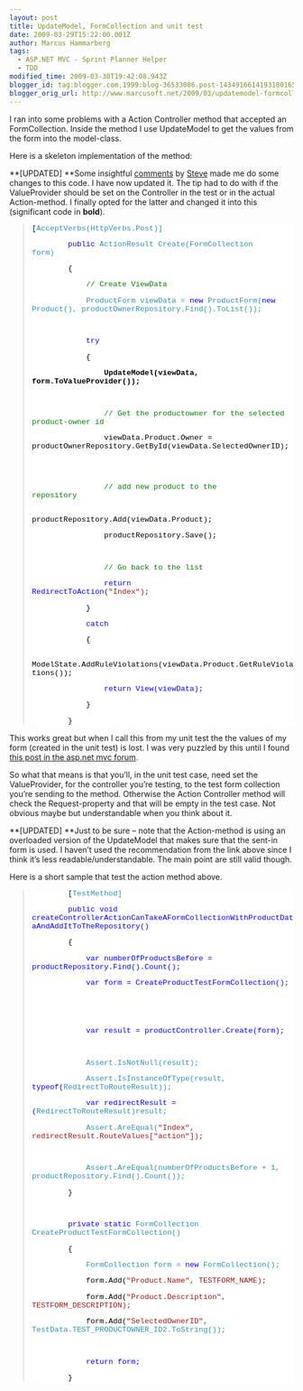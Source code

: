```yaml
---
layout: post
title: UpdateModel, FormCollection and unit test
date: 2009-03-29T15:22:00.001Z
author: Marcus Hammarberg
tags:
  - ASP.NET MVC - Sprint Planner Helper
  - TDD
modified_time: 2009-03-30T19:42:08.943Z
blogger_id: tag:blogger.com,1999:blog-36533086.post-1434916614193180165
blogger_orig_url: http://www.marcusoft.net/2009/03/updatemodel-formcollection-and-unit_5466.html
---
```




I ran into some problems with a Action Controller method that accepted
an FormCollection. Inside the method I use UpdateModel to get the values
from the form into the model-class.

Here is a skeleton implementation of the method:

**\[UPDATED\]
**Some insightful <a
href="https://www.blogger.com/comment.g?blogID=36533086&amp;postID=1434916614193180165"
target="_blank">comments</a> by
<a href="http://openid.rowanbeach.com/steve" target="_blank">Steve</a>
made me do some changes to this code. I have now updated it. The tip had
to do with if the ValueProvider should be set on the Controller in the
test or in the actual Action-method. I finally opted for the latter and
changed it into this (significant code in **bold**).

> <div
> style="font-size: 10pt; background: white; color: black; font-family: courier new">
>
> \[<span style="color: #2b91af">AcceptVerbs(<span
> style="color: #2b91af">HttpVerbs.Post)\]       
>
>         <span style="color: blue">public <span
> style="color: #2b91af">ActionResult Create(<span
> style="color: #2b91af">FormCollection form)       
>
>         {           
>
>             <span style="color: green">// Create ViewData           
>
>
>             <span style="color: #2b91af">ProductForm viewData =
> <span style="color: blue">new <span
> style="color: #2b91af">ProductForm(<span
> style="color: blue">new <span
> style="color: #2b91af">Product(),
> productOwnerRepository.Find().ToList());
>
>  
>
>             <span style="color: blue">try           
>
>             {               
>
>                 **UpdateModel(viewData,
> form.ToValueProvider());**               
>
>  
>
>                 <span style="color: green">// Get the productowner for
> the selected product-owner id
>
>                 viewData.Product.Owner =
> productOwnerRepository.GetById(viewData.SelectedOwnerID);               
>
>  
>
>                 <span style="color: green">// add new product to the
> repository               
>
>                
> productRepository.Add(viewData.Product);               
>
>                 productRepository.Save();               
>
>  
>
>                 <span style="color: green">// Go back to the
> list               
>
>                 <span style="color: blue">return
> RedirectToAction(<span
> style="color: #a31515">"Index");           
>
>             }           
>
>             <span style="color: blue">catch
>
>             {
>
>                
> ModelState.AddRuleViolations(viewData.Product.GetRuleViolations());
>
>                 <span style="color: blue">return
> View(viewData);
>
>             }       
>
>         }
>
> </div>

This works great but when I call this from my unit test the the values
of my form (created in the unit test) is lost. I was very puzzled by
this until I found
<a href="http://forums.asp.net/p/1377574/2901453.aspx#2901453"
target="_blank">this post in the asp.net mvc forum</a>.

So what that means is that you’ll, in the unit test case, need set the
ValueProvider, for the controller you’re testing, to the test form
collection you’re sending to the method. Otherwise the Action Controller
method will check the Request-property and that will be empty in the
test case. Not obvious maybe but understandable when you think about it.

**\[UPDATED\]
**Just to be sure – note that the Action-method is using an overloaded
version of the UpdateModel that makes sure that the sent-in form is
used. I haven’t used the recommendation from the link above since I
think it’s less readable/understandable.
The main point are still valid though.

Here is a short sample that test the action method above.

> <div
> style="font-size: 10pt; background: white; color: black; font-family: courier new">
>
>         \[<span style="color: #2b91af">TestMethod\]
>
>         <span style="color: blue">public <span
> style="color: blue">void
> createControllerActionCanTakeAFormCollectionWithProductDataAndAddItToTheRepository()
>
>         {
>
>             <span style="color: blue">var
> numberOfProductsBefore = productRepository.Find().Count();
>
>             <span style="color: blue">var form =
> CreateProductTestFormCollection();
>
>  
>
>             
>
>             <span style="color: blue">var result =
> productController.Create(form);
>
>  
>
>             <span
> style="color: #2b91af">Assert.IsNotNull(result);
>
>             <span
> style="color: #2b91af">Assert.IsInstanceOfType(result, <span
> style="color: blue">typeof(<span
> style="color: #2b91af">RedirectToRouteResult));
>
>             <span style="color: blue">var redirectResult =
> (<span style="color: #2b91af">RedirectToRouteResult)result;
>
>             <span style="color: #2b91af">Assert.AreEqual(<span
> style="color: #a31515">"Index",
> redirectResult.RouteValues\[<span
> style="color: #a31515">"action"\]);
>
>  
>
>             <span
> style="color: #2b91af">Assert.AreEqual(numberOfProductsBefore +
> 1, productRepository.Find().Count());
>
>         }
>
>  
>
>         <span style="color: blue">private <span
> style="color: blue">static <span
> style="color: #2b91af">FormCollection
> CreateProductTestFormCollection()
>
>         {
>
>             <span style="color: #2b91af">FormCollection form =
> <span style="color: blue">new <span
> style="color: #2b91af">FormCollection();
>
>             form.Add(<span
> style="color: #a31515">"Product.Name", TESTFORM_NAME);
>
>             form.Add(<span
> style="color: #a31515">"Product.Description",
> TESTFORM_DESCRIPTION);
>
>             form.Add(<span
> style="color: #a31515">"SelectedOwnerID", <span
> style="color: #2b91af">TestData.TEST_PRODUCTOWNER_ID2.ToString());
>
>  
>
>             <span style="color: blue">return form;
>
>         }
>
> </div>
